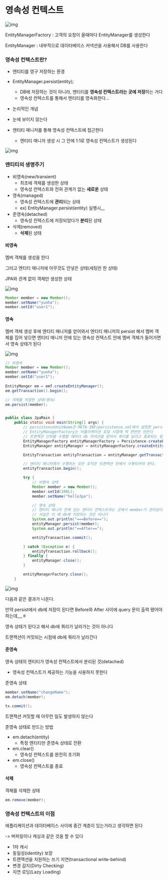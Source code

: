 # 영속성 컨텍스트

![img](https://lh4.googleusercontent.com/AaPxDbos89woDKoGtXfLggGEznffmD-C1l9F4K3yqHiH0SoRD1eA7jcrS55B-UStdf4NMF1NBYWNX0x6gHbiHX6oFVaLiojsekwV9tvtSB_LaeuH3FkR6Cm7cri5JLRgixFdq6nk)

EntityManagerFactory :  고객의 요청이 올때마다 EntityManager를 생성한다

EntityManager : 내부적으로 데이터베이스 커넥션을 사용해서 DB를 사용한다



### **영속성 컨텍스트**란?

- 엔티티를 영구 저장하는 환경
- EntityManager.persist(entity); 
  - DB에 저장하는 것이 아니라, 엔티티를 **영속성 컨텍스트라는 곳에 저장**하는 거다
  - 영속성 컨텍스트를 통해서 엔티티를 영속화한다... 

- 논리적인 개념
- 눈에 보이지 않는다
- 엔티티 매니저를 통해 영속성 컨텍스트에 접근한다
  - 엔티티 매니저 생성 시 그 안에 1:1로 영속성 컨텍스트가 생성된다

![img](https://lh4.googleusercontent.com/k4X36Co7uTfpF9BGHvWHDF0rC9CfdYGP8OGwfb7j4RVbRFdu3fiweVU_ocKMPR9ho2yiTC_XQ3T6WWHHYTGJvQYFmYlkJizcshyNeldxQdShKJsNCFbhm5FIexxpj0MiCePgEl8y)





###  엔티티의 생명주기

- 비영속(new/transient)
  - 최초에 객체를 생성한 상태
  - 영속성 컨텍스트와 전혀 관계가 없는 **새로운** 상태
- 영속(managed)
  - 영속성 컨텍스트에 **관리**되는 상태
  - ex) EntityManager.persist(entity) 실행시,,,
- 준영속(detached)
  - 영속성 컨텍스트에 저장되었다가 **분리**된 상태
- 삭제(removed)
  - **삭제**된 상태



#### 비영속

멤버 객체를 생성을 한다

그러고 엔티티 매니저에 아무것도 안넣은 상태(세팅만 한 상태)

JPA와 관계 없이 객체만 생성한 상태

![img](https://lh5.googleusercontent.com/js2udbD8-L17Xi9xxod3sV52tU9saRgLINRVfO0sWSEiSH18R6FHYfvC127-rDtlTLkbkE6o4YFZYR_uYowzF5KCZXtoa5OSMD4MH9QUOo2b_9HjAeAAzIioFyY1HGHHT7DQhKfA)

``` java
Member member = new Member();
member.setName("yunha");
member.setId("user1");
```



#### 영속

멤버 객체 생성 후에 엔티티 매니저를 얻어와서 엔티티 매니저의 persist 해서 멤버 객체를 집어 넣으면 엔티티 매니저 안에 있는 영속성 컨텍스트 안에 멤버 객체가 들어가면서 영속 상태가 된다

![img](https://lh6.googleusercontent.com/kGrl9JMgZFsiLVmS40jByg-Q6CfKcXMr22646bdtriHA9Q8gQhoWmrc0v3y5ZPX1hlUyBR3VCVgs98urQLPu_lcaD5rxX2WA-ZcgGhhIZPdteU4qaJBZl2blhmR_isqe-2uLX1Ur)

```java
// 비영속
Member member = new Member();
member.setName("yunha");
member.setId("user1");
    
EntityManger em = emf.createEntityManager();
em.getTransaction().begin();

// 객체를 저장한 상태(영속)
em.persist(member);  
```



```java

public class JpaMain {
    public static void main(String[] args) {
        // persistenceUnitName은 META-INF/persistence.xml에서 설정한 persistence-unit의 name이다
        // EntityManagerFactory는 어플리케이션 로딩 시점에 딱 한번만 만든다
        // 트랜잭션 단위를 수행할 때마다 db 커넥션을 얻어서 쿼리를 날리고 종료되는 일관적인 단위를 할 때마다 EntityManager를 만들어야 한다
        EntityManagerFactory entityManagerFactory = Persistence.createEntityManagerFactory("hello");
        EntityManager entityManager = entityManagerFactory.createEntityManager();

        EntityTransaction entityTransaction = entityManager.getTransaction();

        // 엔티티 매니저에서 수행하는 모든 로직은 트랜잭션 안에서 수행되어야 한다.
        entityTransaction.begin();

        try {
			// 비영속 상태
            Member member = new Member();
            member.setId(100L);
            member.setName("helloJpa");

            // 영속 상태
            // 엔티티 메니저 안에 있는 엔티티 컨텍스트라는 곳에서 member가 관리된다
            // 사실은 이 때 db에 저장되는 것은 아니다
            System.out.println("===Before==");
            entityManager.persist(member);
            System.out.println("==After==");

            entityTransaction.commit();

        } catch (Exception e) {
            entityTransaction.rollback();
        } finally {
            entityManager.close();
        }

        entityManagerFactory.close();
    }

```

![img](https://lh4.googleusercontent.com/dI4QR_xf4-XQ9b4jT3A1SoO_FbjjGaA3aLDRkGLi_6CHH8kYqz2W2zeoautg4uTtOq_BJrpKV0UPi7fl1Ylerv2xDV-64xluIlkMr6aH5qF5DzswgYNmPpQT0wk54ZMicRgjjQ7F)

다음과 같은 결과가 나온다.

만약 persist에서 db에 저장이 된다면 Before와 After 사이에 query 문이 출력 됐어야 하는데,,,,ㅎ

영속 상태가 된다고 해서 db에 쿼리가 날라가는 것이 아니다

트랜잭션이 커밋되는 시점에 db에 쿼리가 날라간다



#### 준영속

영속 상태의 엔티티가 영속성 컨텍스트에서 분리된 것(detached)

- 영속성 컨텍스트가 제공하는 기능을 사용하지 못한다

준영속 상태

```java
member.setName("changeName");
em.detach(member);

tx.commit();
```

트랜잭션 커밋할 때 아무런 일도 발생하지 않는다



준영속 상태로 만드는 방법

- em.detach(entity)
  - 특정 엔티티만 준영속 상태로 전환
- em.clear()
  - 영속성 컨텍스트를 완전히 초기화
- em.close()
  - 영속성 컨텍스트를 종료





#### 삭제

객체를 삭제한 상태

```java
em.remove(member);
```





### 영속성 컨텍스트의 이점

애플리케이션과 데이터베이스 사이에 중간 계층이 있는거라고 생각하면 된다

-> 버퍼링이나 캐싱과 같은 것을 할 수 있다

- 1차 캐시
- 동일성(identity) 보장
- 트랜잭션을 지원하는 쓰기 지연(transactional write-behind)
- 변경 감지(Dirty Checking)
- 지연 로딩(Lazy Loading)